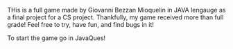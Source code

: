 THis is a full game made by Giovanni Bezzan Mioquelin in JAVA lengauge as a final project for a CS project. Thankfully, my game received more than full grade! Feel free to try, have fun, and find bugs in it!

To start the game go in JavaQues!
